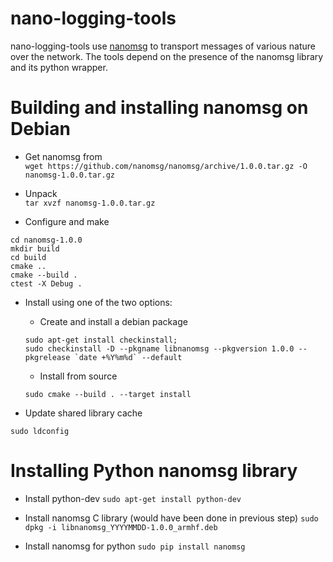 # nano-logging-tools

nano-logging-tools use [nanomsg](http://nanomsg.org) to transport messages of various nature over the network.
The tools depend on the presence of the nanomsg library and its python wrapper.

# Building and installing nanomsg on Debian

* Get nanomsg from [](https://github.com/nanomsg/nanomsg/archive/1.0.0.tar.gz)  
```wget https://github.com/nanomsg/nanomsg/archive/1.0.0.tar.gz -O nanomsg-1.0.0.tar.gz```

* Unpack  
```tar xvzf nanomsg-1.0.0.tar.gz```

* Configure and make  
```
cd nanomsg-1.0.0
mkdir build
cd build
cmake ..
cmake --build .
ctest -X Debug .
```

* Install using one of the two options:
    - Create and install a debian package  
    ```
    sudo apt-get install checkinstall;
    sudo checkinstall -D --pkgname libnanomsg --pkgversion 1.0.0 --pkgrelease `date +%Y%m%d` --default
    ```
    - Install from source  
    ```
    sudo cmake --build . --target install
    ```

* Update shared library cache  
```
sudo ldconfig
```

# Installing Python nanomsg library

* Install python-dev
```sudo apt-get install python-dev```

* Install nanomsg C library (would have been done in previous step)
```sudo dpkg -i libnanomsg_YYYYMMDD-1.0.0_armhf.deb```

* Install nanomsg for python
```sudo pip install nanomsg```
